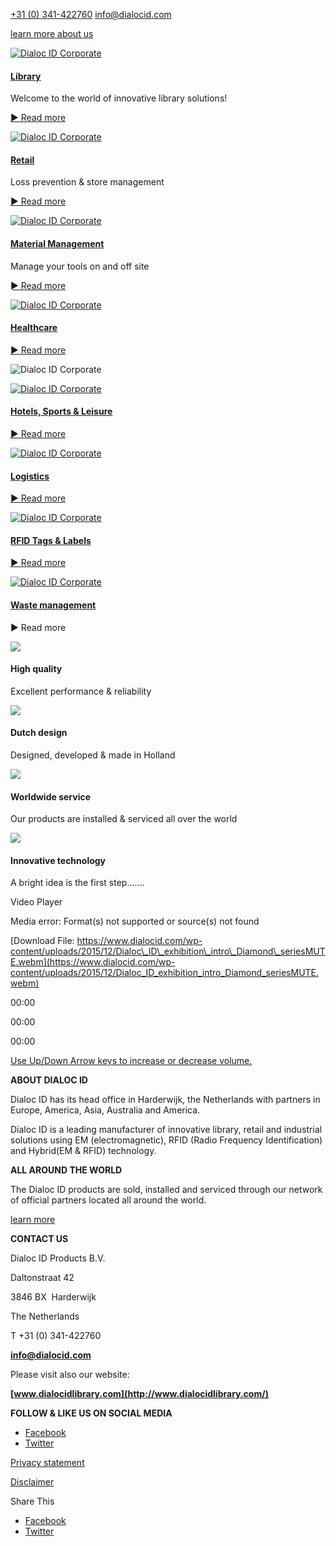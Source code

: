 [+31 (0) 341-422760](tel:0031341422760) [info@dialocid.com](mailto:info@dialocid.com)

[learn more about us](https://www.dialocid.com/?page_id=678)

[![Dialoc ID Corporate](https://www.dialocid.com/wp-content/uploads/2015/12/transparant.png)](https://www.dialocid.com/markets/library/)

#### [Library](https://www.dialocid.com/markets/library/)

Welcome to the world of innovative library solutions!

[► Read more](https://www.dialocid.com/markets/library/)

[![Dialoc ID Corporate](https://www.dialocid.com/wp-content/uploads/2015/12/transparant.png)](https://www.dialocid.com/markets/retail)

#### [Retail](https://www.dialocid.com/markets/retail)

Loss prevention & store management

[► Read more](https://www.dialocid.com/markets/retail)

[![Dialoc ID Corporate](https://www.dialocid.com/wp-content/uploads/2015/12/transparant.png)](https://www.dialocid.com/markets/material-management/)

#### [Material Management](https://www.dialocid.com/markets/material-management/)

Manage your tools on and off site

[► Read more](https://www.dialocid.com/markets/materialmanagement)

[![Dialoc ID Corporate](https://www.dialocid.com/wp-content/uploads/2015/12/transparant.png)](https://www.dialocid.com/markets/healthcare)

#### [Healthcare](https://www.dialocid.com/markets/healthcare)

[► Read more](https://www.dialocid.com/markets/healthcare)

![Dialoc ID Corporate](https://www.dialocid.com/wp-content/uploads/2015/12/transparant.png)

[![Dialoc ID Corporate](https://www.dialocid.com/wp-content/uploads/2015/12/transparant.png)](https://www.dialocid.com/markets/hotels-leisure)

#### [Hotels, Sports & Leisure](https://www.dialocid.com/markets/hotels-leisure)

[► Read more](https://www.dialocid.com/markets/hotels-leisure)

[![Dialoc ID Corporate](https://www.dialocid.com/wp-content/uploads/2015/12/transparant.png)](https://www.dialocid.com/markets/logistics)

#### [Logistics](https://www.dialocid.com/markets/logistics)

[► Read more](https://www.dialocid.com/markets/logistics)

[![Dialoc ID Corporate](https://www.dialocid.com/wp-content/uploads/2015/12/transparant.png)](https://www.dialocid.com/markets/rfid-tags-labels)

#### [RFID Tags & Labels](https://www.dialocid.com/markets/rfid-tags-labels)

[► Read more](https://www.dialocid.com/markets/rfid-tags-labels)

[![Dialoc ID Corporate](https://www.dialocid.com/wp-content/uploads/2015/12/transparant.png)](https://www.dialocid.com/markets/waste-management)

#### [Waste management](https://www.dialocid.com/markets/waste-management)

► Read more

![](https://www.dialocid.com/wp-content/uploads/2015/12/icon_1.png)

#### High quality

Excellent performance & reliability

![](https://www.dialocid.com/wp-content/uploads/2015/12/icon_2-1.png)

#### Dutch design

Designed, developed & made in Holland

![](https://www.dialocid.com/wp-content/uploads/2015/12/icon_3-1.png)

#### Worldwide service

Our products are installed & serviced all over the world

![](https://www.dialocid.com/wp-content/uploads/2015/12/icon_4-1.png)

#### Innovative technology

A bright idea is the first step…….

Video Player

Media error: Format(s) not supported or source(s) not found

[Download File: https://www.dialocid.com/wp-content/uploads/2015/12/Dialoc\_ID\_exhibition\_intro\_Diamond\_seriesMUTE.webm](https://www.dialocid.com/wp-content/uploads/2015/12/Dialoc_ID_exhibition_intro_Diamond_seriesMUTE.webm)

00:00

00:00

00:00

[Use Up/Down Arrow keys to increase or decrease volume.](javascript:void(0);)

**ABOUT DIALOC ID**

Dialoc ID has its head office in Harderwijk, the Netherlands with partners in Europe, America, Asia, Australia and America.

Dialoc ID is a leading manufacturer of innovative library, retail and industrial solutions using EM (electromagnetic), RFID (Radio Frequency Identification) and Hybrid(EM & RFID) technology.

**ALL AROUND THE WORLD**

The Dialoc ID products are sold, installed and serviced through our network of official partners located all around the world.

[learn more](https://www.dialocid.com/?page_id=467)

**CONTACT US**

Dialoc ID Products B.V.

Daltonstraat 42

3846 BX  Harderwijk

The Netherlands

T +31 (0) 341-422760

**[info@dialocid.com](mailto:info@dialocid.com "FB Fanpage Dialoc ID")**

Please visit also our website:

**[www.dialocidlibrary.com](http://www.dialocidlibrary.com/)**

**FOLLOW & LIKE US ON SOCIAL MEDIA**

- [Facebook](https://www.facebook.com/Dialoc-ID-Products-BV-238066183543384/?ti=as)
- [Twitter](https://twitter.com/DialocID)

[Privacy statement](https://www.dialocid.com/privacy-statement)

[Disclaimer](https://www.dialocid.com/disclaimer)

Share This

- [Facebook](http://www.facebook.com/sharer.php?u=https%3A%2F%2Fwww.dialocid.com&t=Dialoc%20ID)
- [Twitter](http://twitter.com/share?text=Dialoc%20ID&url=https%3A%2F%2Fwww.dialocid.com)